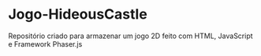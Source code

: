 # Jogo-HideousCastle
Repositório criado para armazenar um jogo 2D feito com HTML, JavaScript e Framework Phaser.js
